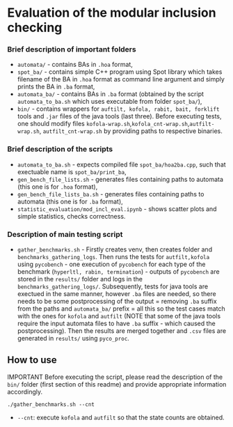 # Evaluation of the modular inclusion checking
### Brief description of important folders
* `automata/` - contains BAs in `.hoa` format,
* `spot_ba/` - contains simple C++ program using Spot library which takes filename of the BA in `.hoa` format as command line argument and simply prints the BA in `.ba` format,
* `automata_ba/` - contains BAs in `.ba` format (obtained by the script `automata_to_ba.sh` which uses executable from folder `spot_ba/`),
* `bin/` - contains wrappers for `auftilt, kofola, rabit, bait, forklift` tools and `.jar` files of the java tools (last three). Before executing tests, one should modify files `kofola-wrap.sh`,`kofola_cnt-wrap.sh`,`autfilt-wrap.sh`, `autfilt_cnt-wrap.sh` by providing paths to respective binaries.

### Brief description of the scripts
* `automata_to_ba.sh` - expects compiled file `spot_ba/hoa2ba.cpp`, such that exectuable name is `spot_ba/print_ba`,
* `gen_bench_file_lists.sh` - generates files containing paths to automata (this one is for `.hoa` format),
* `gen_bench_file_lists_ba.sh` - generates files containing paths to automata (this one is for `.ba` format), 
* `statistic_evaluation/mod_incl_eval.ipynb` - shows scatter plots and simple statistics, checks correctness.

### Description of main testing script
* `gather_benchmarks.sh` - Firstly creates venv, then creates folder and `benchmarks_gathering_logs`. Then runs the tests for `autfilt,kofola` using `pycobench` - one execution of `pycobench` for each type of the benchmark (`hyperltl, rabin, termination`) - outputs of `pycobench` are stored in the `results/` folder and logs in the `benchmarks_gathering_logs/`. Subsequently, tests for java tools are exectued in the same manner, however `.ba` files are needed, so there needs to be some postprocessing of the output = removing `.ba` suffix from the paths and `automata_ba/` prefix = all this so the test cases match with the ones for `kofola` and `autfilt` (NOTE that some of the java tools require the input automata files to have `.ba` suffix - which caused the postprocessing). Then the results are merged together and `.csv` files are generated in `results/` using `pyco_proc`.

## How to use
IMPORTANT Before executing the script, please read the description of the `bin/` folder (first section of this readme) and provide appropriate information accordingly.
``` 
./gather_benchmarks.sh --cnt
```
* `--cnt`: execute `kofola` and `autfilt` so that the state counts are obtained.